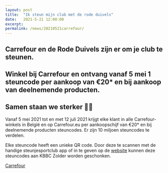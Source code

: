 ```yaml
---
layout: post
title:  "Ik steun mijn club met de rode duivels"
date:   2021-5-21 12:00:00
excerpt: 
permalink: /news/20210521carrefour/
---
```

## Carrefour en de Rode Duivels zijn er om je club te steunen.  
## Winkel bij Carrefour en ontvang vanaf 5 mei 1 steuncode per aankoop van €20* en bij aankoop van deelnemende producten.  
## Samen staan we sterker 💪🏼

Vanaf 5 mei 2021 tot en met 12 juli 2021 krijgt elke klant in alle Carrefour-winkels in België en op Carrefour.eu per aankoopschijf van €20* en bij deelnemende producten steuncodes. Er zijn 10 miljoen steuncodes te verdelen.

Elke steuncode heeft een unieke QR code. Door deze te scannen met de handige steunjesportclub app of in te geven op de [website](//https://steunjesportclub.carrefour.eu/participatingcommunities) kunnen deze steuncodes aan KBBC Zolder worden geschonken.

[Carrefour](/news/img/Carrefour21.jpg)
